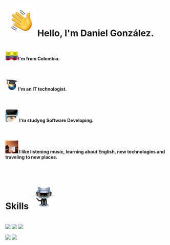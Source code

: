 #
#
# <img src="Hi.gif" alt="Hi" width="100"/>Hello, I'm Daniel González.

#

<h4><img src="Col.gif" alt="Col" width="40"/>I'm from Colombia.</h4>
<br>
<h4><img src="grad.gif" alt="Col" width="40"/>I'm an IT technologist. </h4>
<br>

<h4><img src="developer.gif" alt="Col" width="40"/> I'm studyng Software Developing. </h4>
<br>

<h4><img src="trip.gif" alt="Col" width="40"/>  I like listening music, learning about English, new technologies and traveling to new places. </h4>
<br>



# Skills <img src="gt.gif" alt="see" width="80"/> 

<!-- 
<h4><img src="Progress.JPG" alt="progress" width="1000" height="85"/> -->

#



![](https://progress-bar.dev/45/?title=Python) 
![](https://progress-bar.dev/35/?title=Html) 
![](https://progress-bar.dev/32/?title=VBA)

![](https://progress-bar.dev/30/?title=SQL) ![](https://progress-bar.dev/30/?title=Java) 